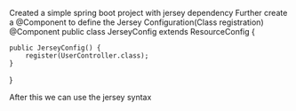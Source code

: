 Created a simple spring boot project with jersey dependency
Further create a @Component to define the Jersey Configuration(Class registration)
@Component
public class JerseyConfig extends ResourceConfig {

    public JerseyConfig() {
    	register(UserController.class);
    }
}


After this we can use the jersey syntax